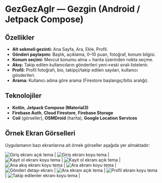 # GezGezAglr — Gezgin (Android / Jetpack Compose)

## Özellikler
- **Alt sekmeli gezinti:** Ana Sayfa, Ara, Ekle, Profil.
- **Gönderi paylaşımı:** Başlık, açıklama, 0–10 puan, fotoğraf, konum bilgisi.
- **Konum seçimi:** Mevcut konumu alma + harita üzerinden nokta seçme.
- **Akış:** Takip edilen kullanıcıların gönderileri yeni→eski sıralı listelenir.
- **Profil:** Profil fotoğrafı, bio, takipçi/takip edilen sayıları, kullanıcı gönderileri.
- **Arama:** Kullanıcı adına göre arama (Firestore başlangıç/bitis aralığı).

## Teknolojiler
- **Kotlin**, **Jetpack Compose (Material3)**
- **Firebase Auth**, **Cloud Firestore**, **Firebase Storage**
- **Coil** (görseller), **OSMDroid** (harita), **Google Location Services**

## Örnek Ekran Görselleri
Uygulamanın bazı ekranlarına ait örnek görseller aşağıda yer almaktadır:



![Giriş ekranı açık tema](./screenshots/Screenshot_20250907_113722.png) |
![Giriş ekranı koyu tema](./screenshots/Screenshot_20250907_113736.png) |
![Kayıt ol ekranı koyu tema](./screenshots/Screenshot_20250907_113806.png) |
![Kayıt ol ekranı açık tema](./screenshots/Screenshot_20250907_113819.png) |
![Ana akış ekranı koyu tema](./screenshots/Screenshot_20250907_113931.png) |
![Ara ekranı koyu tema](./screenshots/Screenshot_20250907_113943.png) |
![Gönderi detayı ekranı](./screenshots/Screenshot_20250907_112906.png) |
![Ara ekranı açık tema](./screenshots/Screenshot_20250907_113611.png) |
![Profil ekranı koyu tema](./screenshots/Screenshot_20250907_114006.png) |
![Takip edilenler ekranı koyu tema](./screenshots/Screenshot_20250907_114033.png) |


